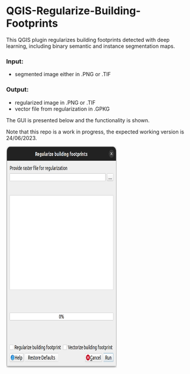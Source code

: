 # QGIS-Regularize-Building-Footprints
This QGIS plugin regularizes building footprints detected with deep learning, including binary semantic and instance segmentation maps.

### Input:
- segmented image either in .PNG or .TIF

### Output:
- regularized image in .PNG or .TIF
- vector file from regularization in .GPKG

The GUI is presented below and the functionality is shown.


Note that this repo is a work in progress, the expected working version is 24/06/2023.

<img
  src="https://github.com/s1m0nS/QGIS-Regularize-Building-Footprints/blob/main/img/plugin-gui.png"
  alt="The plugin GUI"
  title="The user interface of the plugin"
  width="400" height="600"
  style="display: inline-block; margin: 0 auto; max-width: 300px">

